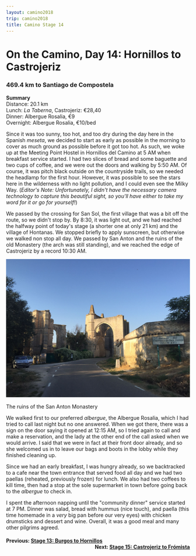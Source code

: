 ```yaml
---
layout: camino2018
trip: camino2018
title: Camino Stage 14
---
```


# On the Camino, Day 14: Hornillos to Castrojeriz

### 469.4 km to Santiago de Compostela
**Summary**<br>
Distance: 20.1 km<br>
Lunch: *La Taberna*, Castrojeriz: &euro;28,40<br>
Dinner: Albergue Rosalia, &euro;9<br>
Overnight: Albergue Rosalia, &euro;10/bed<br>

Since it was too sunny, too hot, and too dry during the day here in the Spanish *meseta*, we decided to start as early as possible in the morning to cover as much ground as possible before it got too hot. As such, we woke up at the Meeting Point Hostel in Hornillos del Camino at 5 AM when breakfast service started. I had two slices of bread and some baguette and two cups of coffee, and we were out the doors and walking by 5:50 AM. Of course, it was pitch black outside on the countryside trails, so we needed the headlamp for the first hour. However, it was possible to see the stars here in the wilderness with no light pollution, and I could even see the Milky Way. (*Editor's Note: Unfortunately, I didn't have the necessary camera technology to capture this beautiful sight, so you'll have either to take my word for it or go for yourself!*)

We passed by the crossing for San Sol, the first village that was a bit off the route, so we didn't stop by. By 8:30, it was light out, and we had reached the halfway point of today's stage (a shorter one at only 21 km) and the village of Hontanas. We stopped briefly to apply sunscreen, but otherwise we walked non stop all day. We passed by San Anton and the ruins of the old Monastery (the arch was still standing), and we reached the edge of Castrojeriz by a record 10:30 AM.

<img src="/assets/images/spain2018/san-anton.JPG">
<p class=caption>The ruins of the San Anton Monastery</p>

We walked first to our preferred *albergue*, the Albergue Rosalia, which I had tried to call last night but no one answered. When we got there, there was a sign on the door saying it opened at 12:15 AM, so I tried again to call and make a reservation, and the lady at the other end of the call asked when we would arrive. I said that we were in fact at their front door already, and so she welcomed us in to leave our bags and boots in the lobby while they finished cleaning up.

Since we had an early breakfast, I was hungry already, so we backtracked to a cafe near the town entrance that served food all day and we had two paellas (reheated, previously frozen) for lunch. We also had two coffees to kill time, then had a stop at the sole supermarket in town before going back to the *albergue* to check in.

I spent the afternoon napping until the "community dinner" service started at 7 PM. Dinner was salad, bread with hummus (nice touch), and paella (this time homemade in a *very* big pan before our very eyes) with chicken drumsticks and dessert and wine. Overall, it was a good meal and many other pilgrims agreed.

<h4><div style="text-align: left; margin-bottom: -20px">Previous: <a href="/2018/09/16/camino13.html">Stage 13: Burgos to Hornillos</a></div></h4>
<h4><div style="text-align: right;">Next: <a href="/2018/09/18/camino15.html">Stage 15: Castrojeriz to Fr&oacute;mista</a></div></h4>